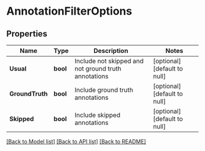 # AnnotationFilterOptions

## Properties
Name | Type | Description | Notes
------------ | ------------- | ------------- | -------------
**Usual** | **bool** | Include not skipped and not ground truth annotations | [optional] [default to null]
**GroundTruth** | **bool** | Include ground truth annotations | [optional] [default to null]
**Skipped** | **bool** | Include skipped annotations | [optional] [default to null]

[[Back to Model list]](../README.md#documentation-for-models) [[Back to API list]](../README.md#documentation-for-api-endpoints) [[Back to README]](../README.md)


